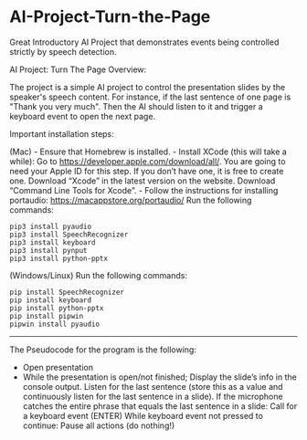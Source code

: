 # AI-Project-Turn-the-Page
Great Introductory AI Project that demonstrates events being controlled strictly by speech detection.

AI Project: Turn The Page
Overview:

The project is a simple AI project to control the presentation slides by the speaker's speech content. For instance, if the last sentence of one page is "Thank you very much". Then the AI should listen to it and trigger a keyboard event to open the next page. 

Important installation steps:
	
(Mac)
	- Ensure that Homebrew is installed.
	- Install XCode (this will take a while):
		Go to https://developer.apple.com/download/all/. You are going to need your Apple ID for this step. If you don’t have one, it is free to create one.
		Download “Xcode” in the latest version on the website.
		Download “Command Line Tools for Xcode”.
	- Follow the instructions for installing portaudio: https://macappstore.org/portaudio/
	Run the following commands:
	
	pip3 install pyaudio
	pip3 install SpeechRecognizer
	pip3 install keyboard
	pip3 install pynput
	pip3 install python-pptx



(Windows/Linux)
	Run the following commands:
	
	pip install SpeechRecognizer
	pip install keyboard
	pip install python-pptx
	pip install pipwin 
	pipwin install pyaudio

--------------------------------------------------------------


The Pseudocode for the program is the following:
- Open presentation
- While the presentation is open/not finished;
Display the slide’s info in the console output.
Listen for the last sentence (store this as a value and continuously listen for the last sentence in a slide).
If the microphone catches the entire phrase that equals the last sentence in a slide:
Call for a keyboard event (ENTER) 
While keyboard event not pressed to continue:
			Pause all actions (do nothing!)

